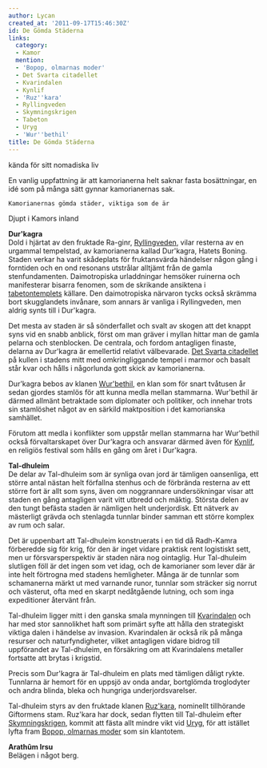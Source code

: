 ```yaml
---
author: Lycan
created_at: '2011-09-17T15:46:30Z'
id: De Gömda Städerna
links:
  category:
  - Kamor
  mention:
  - 'Bopop, olmarnas moder'
  - Det Svarta citadellet
  - Kvarindalen
  - Kynlif
  - 'Ruz''kara'
  - Ryllingveden
  - Skymningskrigen
  - Tabeton
  - Uryg
  - 'Wur''bethil'
title: De Gömda Städerna
---
```


kända för sitt nomadiska liv

En vanlig uppfattning är att kamorianerna helt saknar fasta bosättningar, en idé som på många sätt
gynnar kamorianernas sak.

`Kamorianernas gömda städer, viktiga som de är `

Djupt i Kamors inland

**Dur'kagra**\
Dold i hjärtat av den fruktade Ra-ginr, [Ryllingveden], vilar resterna av en urgammal tempelstad, av
kamorianerna kallad Dur'kagra, Hatets Boning. Staden verkar ha varit skådeplats för fruktansvärda
händelser någon gång i forntiden och en ond resonans utstrålar alltjämt från de gamla
stenfundamenten. Daimotropiska urladdningar hemsöker ruinerna och manifesterar bisarra fenomen, som
de skrikande ansiktena i [tabetontemplets] källare. Den daimotropiska närvaron tycks också skrämma
bort skugglandets invånare, som annars är vanliga i Ryllingveden, men aldrig synts till i Dur'kagra.

Det mesta av staden är så sönderfallet och svalt av skogen att det knappt syns vid en snabb anblick,
först om man gräver i myllan hittar man de gamla pelarna och stenblocken. De centrala, och fordom
antagligen finaste, delarna av Dur'kagra är emellertid relativt välbevarade. [Det Svarta citadellet]
på kullen i stadens mitt med omkringliggande tempel i marmor och basalt står kvar och hålls i
någorlunda gott skick av kamorianerna.

Dur'kagra bebos av klanen [Wur'bethil], en klan som för snart tvåtusen år sedan gjordes stamlös för
att kunna medla mellan stammarna. Wur'bethil är därmed allmänt betraktade som diplomater och
politiker, och innehar trots sin stamlöshet något av en särkild maktposition i det kamorianska
samhället.

Förutom att medla i konflikter som uppstår mellan stammarna har Wur'bethil också förvaltarskapet
över Dur'kagra och ansvarar därmed även för [Kynlif], en religiös festival som hålls en gång om året
i Dur'kagra.

**Tal-dhuleim**\
De delar av Tal-dhuleim som är synliga ovan jord är tämligen oansenliga, ett större antal nästan
helt förfallna stenhus och de förbrända resterna av ett större fort är allt som syns, även om
noggrannare undersökningar visar att staden en gång antagligen varit vitt utbredd och mäktig.
Största delen av den tungt befästa staden är nämligen helt underjordisk. Ett nätverk av mästerligt
grävda och stenlagda tunnlar binder samman ett större komplex av rum och salar.

Det är uppenbart att Tal-dhuleim konstruerats i en tid då Radh-Kamra förberedde sig för krig, för
den är inget vidare praktisk rent logistiskt sett, men ur försvarsperspektiv är staden nära nog
ointaglig. Hur Tal-dhuleim slutligen föll är det ingen som vet idag, och de kamorianer som lever där
är inte helt förtrogna med stadens hemligheter. Många är de tunnlar som schamanerna märkt ut med
varnande runor, tunnlar som sträcker sig norrut och västerut, ofta med en skarpt nedåtgående
lutning, och som inga expeditioner återvänt från.

Tal-dhuleim ligger mitt i den ganska smala mynningen till [Kvarindalen] och har med stor sannolikhet
haft som primärt syfte att hålla den strategiskt viktiga dalen i händelse av invasion. Kvarindalen
är också rik på många resurser och naturfyndigheter, vilket antagligen vidare bidrog till
uppförandet av Tal-dhuleim, en försäkring om att Kvarindalens metaller fortsatte att brytas i
krigstid.

Precis som Dur'kagra är Tal-dhuleim en plats med tämligen dåligt rykte. Tunnlarna är hemort för en
uppsjö av onda andar, bortglömda troglodyter och andra blinda, bleka och hungriga
underjordsvarelser.

Tal-dhuleim styrs av den fruktade klanen [Ruz'kara], nominellt tillhörande Giftormens stam. Ruz'kara
har dock, sedan flytten till Tal-dhuleim efter [Skymningskrigen], kommit att fästa allt mindre vikt
vid [Uryg], för att istället lyfta fram [Bopop, olmarnas moder] som sin klantotem.

**Arathûm Irsu**\
Belägen i något berg.

  [Ryllingveden]: Ryllingveden
  [tabetontemplets]: Tabeton
  [Det Svarta citadellet]: Det_Svarta_citadellet
  [Wur'bethil]: Wurbethil
  [Kynlif]: Kynlif
  [Kvarindalen]: Kvarindalen
  [Ruz'kara]: Ruzkara
  [Skymningskrigen]: Skymningskrigen
  [Uryg]: Uryg
  [Bopop, olmarnas moder]: Bopop_olmarnas_moder